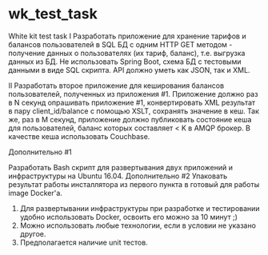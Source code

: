 # wk_test_task
White kit test task
I
Разработать приложение для хранение тарифов и балансов пользователей в SQL БД с одним HTTP GET методом - получение
данных о пользователях (их тариф, баланс), т.е. выгрузка данных из БД.
Не использовать Spring Boot, схема БД с тестовыми данными в виде SQL скрипта. API должно уметь как JSON, так и XML.

II
Разработать второе приложение для кеширования балансов пользователей, полученных из приложения #1. Приложение должно
раз в N секунд опрашивать приложение #1, конвертировать XML результат в пару client_id/balance с помощью XSLT,
сохранять значение в кеш. Так же, раз в M секунд, приложение должно публиковать состояние кеша для пользователей,
баланс которых составляет < K в AMQP брокер.
В качестве кеша использовать Couchbase.

Дополнительно #1

Разработать Bash скрипт для развертывания двух приложений и инфраструктуры на Ubuntu 16.04.
    Дополнительно #2
Упаковать результат работы инсталлятора из первого пункта в готовый для работы image Docker'a.

1) Для развертывании инфраструктуры при разработке и тестировании удобно использовать Docker, освоить его можно за 10 минут ;)
2) Можно использовать любые технологии, если в условии не указано другое.
3) Предполагается наличие unit тестов.
